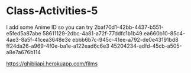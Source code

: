 # Class-Activities-5
I add some Anime ID so you can try 
2baf70d1-42bb-4437-b551-e5fed5a87abe
58611129-2dbc-4a81-a72f-77ddfc1b1b49
ea660b10-85c4-4ae3-8a5f-41cea3648e3e
ebbb6b7c-945c-41ee-a792-de0e43191bd8
ff24da26-a969-4f0e-ba1e-a122ead6c6e3
45204234-adfd-45cb-a505-a8e7a676b114

https://ghibliapi.herokuapp.com/films
